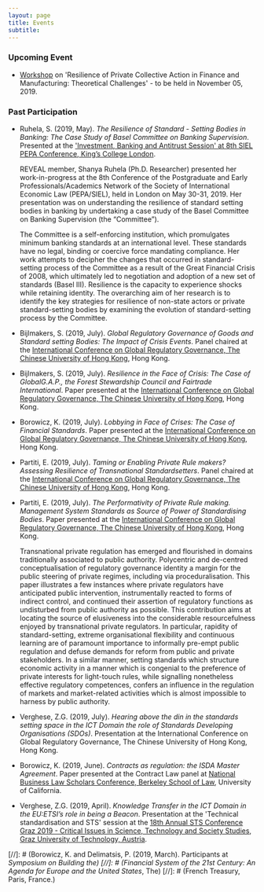 ```yaml
---
layout: page
title: Events
subtitle:
---
```

### Upcoming Event
- [Workshop](https://www.erc-reveal.eu/workshop/) on 'Resilience of Private Collective Action in Finance and Manufacturing: Theoretical Challenges' - to be held in November 05, 2019.

### Past Participation
- Ruhela, S. (2019, May). _The Resilience of Standard - Setting Bodies in Banking: The Case Study of Basel Committee on Banking Supervision_. Presented at the ['Investment, Banking and Antitrust Session' at 8th SIEL PEPA Conference, King’s College London](https://www.kcl.ac.uk/events/8th-pepasiel-conference).

    REVEAL member, Shanya Ruhela (Ph.D. Researcher) presented her work-in-progress at the 8th Conference of the Postgraduate and Early Professionals/Academics Network of the Society of International Economic Law (PEPA/SIEL), held in London on May 30-31, 2019. Her presentation was on understanding the resilience of standard setting bodies in banking by undertaking a case study of the Basel Committee on Banking Supervision (the “Committee”).

    The Committee is a self-enforcing institution, which promulgates minimum banking standards at an international level. These standards have no legal, binding or coercive force mandating compliance. Her work attempts to decipher the changes that occurred in standard-setting process of the Committee as a result of the Great Financial Crisis of 2008, which ultimately led to negotiation and adoption of a new set of standards (Basel III). Resilience is the capacity to experience shocks while retaining identity. The overarching aim of her research is to identify the key strategies for resilience of non-state actors or private standard-setting bodies by examining the evolution of standard-setting process by the Committee.

- Bijlmakers, S. (2019, July). _Global Regulatory Governance of Goods and Standard setting Bodies: The Impact of Crisis Events_. Panel chaired at the [International Conference on Global Regulatory Governance, The Chinese University of Hong Kong](https://icgrg-cuhk-2019.com/), Hong Kong.

- Bijlmakers, S. (2019, July). _Resilience in the Face of Crisis: The Case of GlobalG.A.P., the Forest Stewardship Council and Fairtrade International_. Paper presented at the [International Conference on Global Regulatory Governance, The Chinese University of Hong Kong](https://icgrg-cuhk-2019.com/), Hong Kong.

- Borowicz, K. (2019, July). _Lobbying in Face of Crises: The Case of Financial Standards_. Paper presented at the [International Conference on Global Regulatory Governance, The Chinese University of Hong Kong](https://icgrg-cuhk-2019.com/), Hong Kong.

- Partiti, E. (2019, July). _Taming or Enabling Private Rule makers? Assessing Resilience of Transnational Standardsetters_. Panel chaired at the [International Conference on Global Regulatory Governance, The Chinese University of Hong Kong](https://icgrg-cuhk-2019.com/), Hong Kong.

- Partiti, E. (2019, July). _The Performativity of Private Rule making. Management System Standards as Source of Power of Standardising Bodies_. Paper presented at the [International Conference on Global Regulatory Governance, The Chinese University of Hong Kong](https://icgrg-cuhk-2019.com/), Hong Kong.

    Transnational private regulation has emerged and flourished in domains traditionally associated to public authority. Polycentric and de-centred conceptualisation of regulatory governance identity a margin for the public steering of private regimes, including via proceduralisation. This paper illustrates a few instances where private regulators have anticipated public intervention, instrumentally reacted to forms of indirect control, and continued their assertion of regulatory functions as undisturbed from public authority as possible. This contribution aims at locating the source of elusiveness into the considerable resourcefulness enjoyed by transnational private regulators. In particular, rapidity of standard-setting, extreme organisational flexibility and continuous learning are of paramount importance to informally pre-empt public regulation and defuse demands for reform from public and private stakeholders. In a similar manner, setting standards which structure economic activity in a manner which is congenial to the preference of private interests for light-touch rules, while signalling nonetheless effective regulatory competences, confers an influence in the regulation of markets and market-related activities which is almost impossible to harness by public authority.

- Verghese, Z.G. (2019, July). _Hearing above the din in the standards setting space in the ICT Domain the role of Standards Developing Organisations (SDOs)_. Presentation at the International Conference on Global Regulatory Governance, The Chinese University of Hong Kong, Hong Kong.

- Borowicz, K. (2019, June). _Contracts as regulation: the ISDA Master Agreement_. Paper presented at the Contract Law panel at [National Business Law Scholars Conference, Berkeley School of Law](https://www.law.berkeley.edu/research/business/events/previous-events/nblsc2019/), University of California.

- Verghese, Z.G. (2019, April). _Knowledge Transfer in the ICT Domain in the EU:ETSI’s role in being a Beacon_. Presentation at the 'Technical standardisation and STS' session at the [18th Annual STS Conference Graz 2019 - Critical Issues in Science, Technology and Society Studies, Graz University of Technology, Austria](https://sts-conference.isds.tugraz.at/event/2/).

[//]: # (Borowicz, K. and Delimatsis, P. (2019, March). Participants at _Symposium on Building the) [//]: # (Financial System of the 21st Century: An Agenda for Europe and the United States_, The)
[//]: # (French Treasury, Paris, France.)
